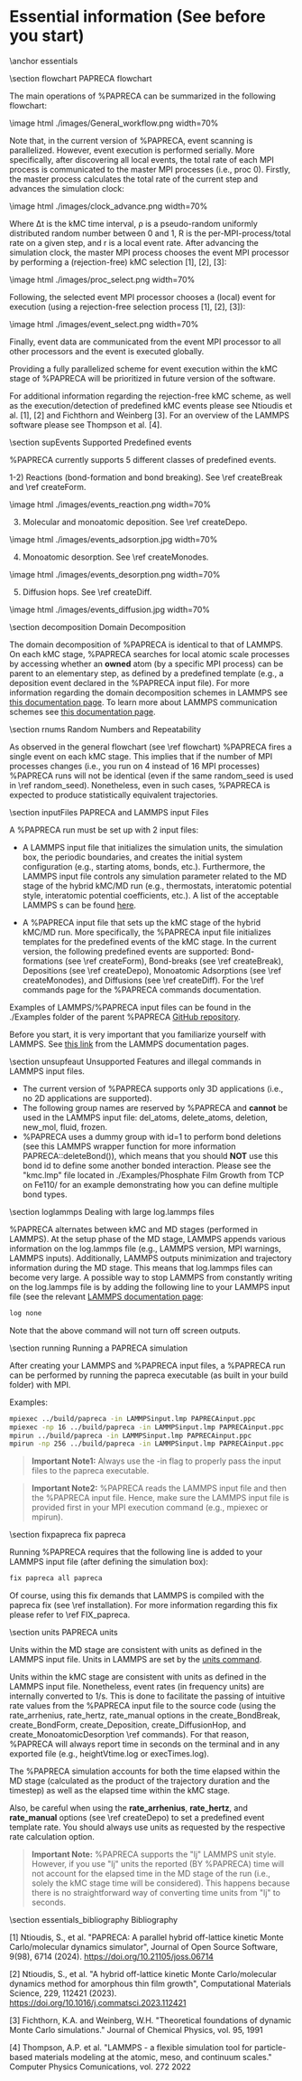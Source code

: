 # Essential information (See before you start)

\anchor essentials

\section flowchart PAPRECA flowchart

The main operations of %PAPRECA can be summarized in the following flowchart:

\image html ./images/General_workflow.png width=70%

Note that, in the current version of %PAPRECA, event scanning is parallelized. However, event execution is performed serially. More specifically,
after discovering all local events, the total rate of each MPI process is communicated to the master MPI processes (i.e., proc 0). 
Firstly, the master process calculates the total rate of the current step and advances the simulation clock:

\image html ./images/clock_advance.png width=70%

Where Δt is the kMC time interval, ρ is a pseudo-random uniformly distributed random number between 0 and 1, R is the per-MPI-process/total rate on a given step, and r is a local event rate.
After advancing the simulation clock, the master MPI process chooses the event MPI processor by performing a (rejection-free) kMC selection [1], [2], [3]:

\image html ./images/proc_select.png width=70%

Following, the selected event MPI processor chooses a (local) event for execution (using a rejection-free selection process [1], [2], [3]):

\image html ./images/event_select.png width=70%

Finally, event data are communicated from the event MPI processor to all other processors and the event is executed globally.

Providing a fully parallelized scheme for event execution within the kMC stage of %PAPRECA will be prioritized in future version of the software.

For additional information regarding the rejection-free kMC scheme, as well as the execution/detection of predefined kMC events please see Ntioudis et al. [1], [2] and Fichthorn and Weinberg [3].
For an overview of the LAMMPS software please see Thompson et al. [4].

\section supEvents Supported Predefined events

%PAPRECA currently supports 5 different classes of predefined events.

1-2) Reactions (bond-formation and bond breaking). See \ref createBreak and \ref createForm.

\image html ./images/events_reaction.png width=70%

3) Molecular and monoatomic deposition. See \ref createDepo.

\image html ./images/events_adsorption.jpg width=70%

4) Monoatomic desorption. See \ref createMonodes.

\image html ./images/events_desorption.png width=70%

5) Diffusion hops. See \ref createDiff.

\image html ./images/events_diffusion.jpg width=70%


\section decomposition Domain Decomposition

The domain decomposition of %PAPRECA is identical to that of LAMMPS. On each kMC stage, %PAPRECA searches for local atomic scale processes by accessing whether
an **owned** atom (by a specific MPI process) can be parent to an elementary step, as defined by a predefined template (e.g., a deposition event declared in the %PAPRECA input file).
For more information regarding the domain decomposition schemes in LAMMPS see [this documentation page](https://docs.lammps.org/Developer_par_part.html). To learn more about
LAMMPS communication schemes see [this documentation page](https://docs.lammps.org/Developer_par_comm.html).

\section rnums Random Numbers and Repeatability


As observed in the general flowchart (see \ref flowchart) %PAPRECA fires a single event on each kMC stage. This implies that if the number of MPI processes changes (i.e., you run on 4 instead of 16 MPI processes)
%PAPRECA runs will not be identical (even if the same random_seed is used in \ref random_seed). Nonetheless, even in such cases, %PAPRECA is expected to produce statistically equivalent trajectories.

\section inputFiles PAPRECA and LAMMPS input Files

A %PAPRECA run must be set up with 2 input files:

- A LAMMPS input file that initializes the simulation units, the simulation box, the periodic boundaries, and creates the initial system configuration (e.g., starting atoms, bonds, etc.).
Furthermore, the LAMMPS input file controls any simulation parameter related to the MD stage of the hybrid kMC/MD run (e.g., thermostats, interatomic potential style, interatomic potential coefficients, etc.).
A list of the acceptable LAMMPS s can be found [here](https://docs.lammps.org/s_list.html).

- A %PAPRECA input file that sets up the kMC stage of the hybrid kMC/MD run. More specifically, the %PAPRECA input file initializes templates for the predefined events of the kMC stage.
In the current version, the following predefined events are supported: Bond-formations (see \ref createForm), Bond-breaks (see \ref createBreak), Depositions (see \ref createDepo), 
Monoatomic Adsorptions (see \ref createMonodes), and Diffusions (see \ref createDiff). For the \ref commands page for the %PAPRECA commands documentation.

Examples of LAMMPS/%PAPRECA input files can be found in the ./Examples folder of the parent %PAPRECA [GitHub repository](https://github.com/sntioudis/papreca).

Before you start, it is very important that you familiarize yourself with LAMMPS. See [this link](https://docs.lammps.org/Intro.html) from the LAMMPS documentation pages.

\section unsupfeaut Unsupported Features and illegal commands in LAMMPS input files.

- The current version of %PAPRECA supports only 3D applications (i.e., no 2D applications are supported).
- The following group names are reserved by %PAPRECA and **cannot** be used in the LAMMPS input file: del_atoms, delete_atoms, deletion, new_mol, fluid, frozen.
- %PAPRECA uses a dummy group with id=1 to perform bond deletions (see this LAMMPS wrapper function for more information PAPRECA::deleteBond()), which means that you should **NOT** use this bond id to define some another bonded interaction. Please see the "kmc.lmp" file located in ./Examples/Phosphate Film Growth from TCP on Fe110/ for an example demonstrating how you can define multiple bond types.

\section loglammps Dealing with large log.lammps files

%PAPRECA alternates between kMC and MD stages (performed in LAMMPS). At the setup phase of the MD stage, LAMMPS appends various information on the log.lammps file (e.g., LAMMPS version, MPI warnings, LAMMPS inputs). Additionally, LAMMPS outputs minimization and trajectory information during the MD stage. This means that log.lammps files can become very large. A possible way to stop LAMMPS from constantly writing on the log.lammps file is by adding the following line to your LAMMPS input file (see the relevant [LAMMPS documentation page](https://docs.lammps.org/log.html):

```bash
log none
```

Note that the above command will not turn off screen outputs.

\section running Running a PAPRECA simulation

After creating your LAMMPS and %PAPRECA input files, a %PAPRECA run can be performed by running the papreca executable (as built in your build folder) with MPI.

Examples:

```bash
mpiexec ../build/papreca -in LAMMPSinput.lmp PAPRECAinput.ppc
mpiexec -np 16 ../build/papreca -in LAMMPSinput.lmp PAPRECAinput.ppc
mpirun ../build/papreca -in LAMMPSinput.lmp PAPRECAinput.ppc
mpirun -np 256 ../build/papreca -in LAMMPSinput.lmp PAPRECAinput.ppc
```

> **Important Note1:**
> Always use the -in flag to properly pass the input files to the papreca executable.

> **Important Note2:**
> %PAPRECA reads the LAMMPS input file and then the %PAPRECA input file. Hence, make sure the LAMMPS input file is provided first in your MPI execution command (e.g., mpiexec or mpirun).

\section fixpapreca fix papreca

Running %PAPRECA requires that the following line is added to your LAMMPS input file (after defining the simulation box):

```bash
fix papreca all papreca
```

Of course, using this fix demands that LAMMPS is compiled with the papreca fix (see \ref installation). For more information regarding this fix please refer to \ref FIX_papreca.


\section units PAPRECA units

Units within the MD stage are consistent with units as defined in the LAMMPS input file. Units in LAMMPS are set by the [units command](https://docs.lammps.org/units.html).

Units within the kMC stage are consistent with units as defined in the LAMMPS input file. Nonetheless, event rates (in frequency units) are internally converted to 1/s. This is done to facilitate the passing of intuitive rate values from the %PAPRECA input file to the source code (using the rate_arrhenius, rate_hertz, rate_manual options in the create_BondBreak, create_BondForm, create_Deposition, create_DiffusionHop, and create_MonoatomicDesorption \ref commands). For that reason, %PAPRECA will always report time in seconds on the terminal and in any exported file (e.g., heightVtime.log or execTimes.log).

The %PAPRECA simulation accounts for both the time elapsed within the MD stage (calculated as the product of the trajectory duration and the timestep) as well as the elapsed time within the kMC stage.

Also, be careful when using the **rate_arrhenius**, **rate_hertz**, and **rate_manual** options (see \ref createDepo) to set a predefined event template rate. You should always use units
as requested by the respective rate calculation option.

> **Important Note:**
> %PAPRECA supports the "lj" LAMMPS unit style. However, if you use "lj" units the reported (BY %PAPRECA) time will not account for the elapsed time in the MD stage of the run (i.e., solely the kMC stage time will be considered). This happens because there is no straightforward way of converting time units from "lj" to seconds.


\section essentials_bibliography Bibliography

[1] Ntioudis, S., et al. "PAPRECA: A parallel hybrid off-lattice kinetic Monte Carlo/molecular dynamics simulator", Journal of Open Source Software, 9(98), 6714 (2024). https://doi.org/10.21105/joss.06714

[2] Ntioudis, S., et al. "A hybrid off-lattice kinetic Monte Carlo/molecular dynamics method for amorphous thin film growth", Computational Materials Science, 229, 112421 (2023). https://doi.org/10.1016/j.commatsci.2023.112421

[3] Fichthorn, K.A. and Weinberg, W.H. "Theoretical foundations of dynamic Monte Carlo simulations." Journal of Chemical Physics, vol. 95, 1991

[4] Thompson, A.P. et al. "LAMMPS - a flexible simulation tool for particle-based materials modeling at the atomic, meso, and continuum scales." Computer Physics Comunications, vol. 272 2022

